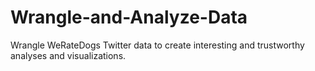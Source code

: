 # Wrangle-and-Analyze-Data
Wrangle WeRateDogs Twitter data to create interesting and trustworthy analyses and visualizations.
